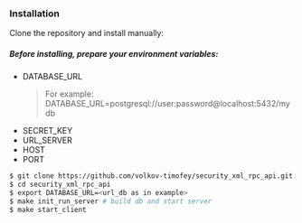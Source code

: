 ### Installation

Clone the repository and install manually:

##### Before installing, prepare your environment variables:
* DATABASE_URL
    > For example: DATABASE_URL=postgresql://user:password@localhost:5432/mydb
* SECRET_KEY
* URL_SERVER
* HOST
* PORT

```bash
$ git clone https://github.com/volkov-timofey/security_xml_rpc_api.git
$ cd security_xml_rpc_api
$ export DATABASE_URL=<url_db as in example>
$ make init_run_server # build db and start server
$ make start_client
```